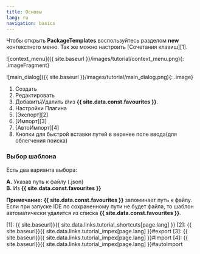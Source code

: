```yaml
---
title: Основы
lang: ru
navigation: basics
---
```


Чтобы открыть **PackageTemplates** воспользуйтесь разделом **new** контекстного меню. Так же можно настроить [Сочетания клавиш][1].

![context_menu]({{ site.baseurl }}/images/tutorial/context_menu.png){: .imageFragment}


![main_dialog]({{ site.baseurl }}/images/tutorial/main_dialog.png){: .image}

1. Создать
2. Редактировать
3. Добавить\Удалить в\из **{{ site.data.const.favourites }}**.
4. Настройки Плагина
5. [Экспорт][2]
6. [Импорт][3]
7. [АвтоИмпорт][4]
8. Кнопки для быстрой вставки путей в верхнее поле ввода(для облегчения поиска)

### Выбор шаблона
Есть два варианта выбора:

**A.** Указав путь к файлу (.json)<br>
**B.** Из **{{ site.data.const.favourites }}**<br>

**Примечание:** **{{ site.data.const.favourites }}** запоминает путь к файлу. Если при запуске IDE по сохраненному пути не будет файла, то шаблон автоматически удалится из списка **{{ site.data.const.favourites }}**. 


[1]: {{ site.baseurl}}{{ site.data.links.tutorial_shortcuts[page.lang] }}
[2]: {{ site.baseurl}}{{ site.data.links.tutorial_impex[page.lang] }}#export
[3]: {{ site.baseurl}}{{ site.data.links.tutorial_impex[page.lang] }}#import
[4]: {{ site.baseurl}}{{ site.data.links.tutorial_impex[page.lang] }}#autoImport